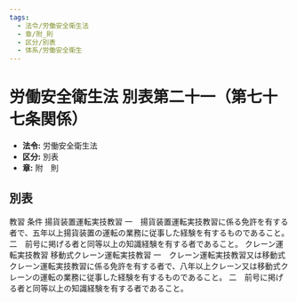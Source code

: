 ```yaml
---
tags:
  - 法令/労働安全衛生法
  - 章/附_則
  - 区分/別表
  - 体系/労働安全衛生
---
```

# 労働安全衛生法 別表第二十一（第七十七条関係）

- **法令:** 労働安全衛生法
- **区分:** 別表
- **章:** 附　則

## 別表
教習	条件
揚貨装置運転実技教習	一　揚貨装置運転実技教習に係る免許を有する者で、五年以上揚貨装置の運転の業務に従事した経験を有するものであること。
二　前号に掲げる者と同等以上の知識経験を有する者であること。
クレーン運転実技教習
移動式クレーン運転実技教習	一　クレーン運転実技教習又は移動式クレーン運転実技教習に係る免許を有する者で、八年以上クレーン又は移動式クレーンの運転の業務に従事した経験を有するものであること。
二　前号に掲げる者と同等以上の知識経験を有する者であること。


